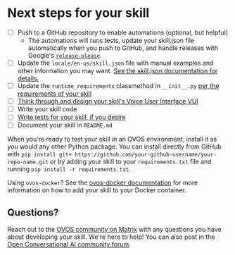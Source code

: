 # Next steps for your skill

- [ ] Push to a GitHub repository to enable automations (optional, but helpful)
  - The automations will runs tests, update your skill.json file automatically when you push to GitHub, and handle releases with Google's [`release-please`](https://github.com/googleapis/release-please).
- [ ] Update the `locale/en-us/skill.json` file with manual examples and other information you may want. [See the skill.json documentation for details.](https://openvoiceos.github.io/ovos-technical-manual/411-skill_json/)
- [ ] Update the `runtime_requirements` classmethod in `__init__.py` [per the requirements of your skill](https://openvoiceos.github.io/ovos-technical-manual/410-skill_runtime_requirements/)
- [ ] [Think through and design your skill's Voice User Interface VUI](https://openvoiceos.github.io/ovos-technical-manual/400-skill-design-guidelines/)
- [ ] Write your skill code
- [ ] [Write tests for your skill, if you desire](./test/test_skill.py)
- [ ] Document your skill in `README.md`

When you're ready to test your skill in an OVOS environment, install it as you would any other Python package. You can install directly from GitHub with `pip install git+
https://github.com/your-github-username/your-repo-name.git` or by adding your skill to your `requirements.txt` file and running `pip install -r requirements.txt`.

Using `ovos-docker`? See the [ovos-docker documentation](https://openvoiceos.github.io/ovos-docker/getting-started/docker/installation/skills/) for more information on how to add your skill to your Docker container.

## Questions?

Reach out to the [OVOS community on Matrix](https://matrix.to/#/!XFpdtmgyCoPDxOMPpH:matrix.org?via=matrix.org) with any questions you have about developing your skill. We're here to help! You can also post in the [Open Conversational AI community forum](https://community.openconversational.ai/).
